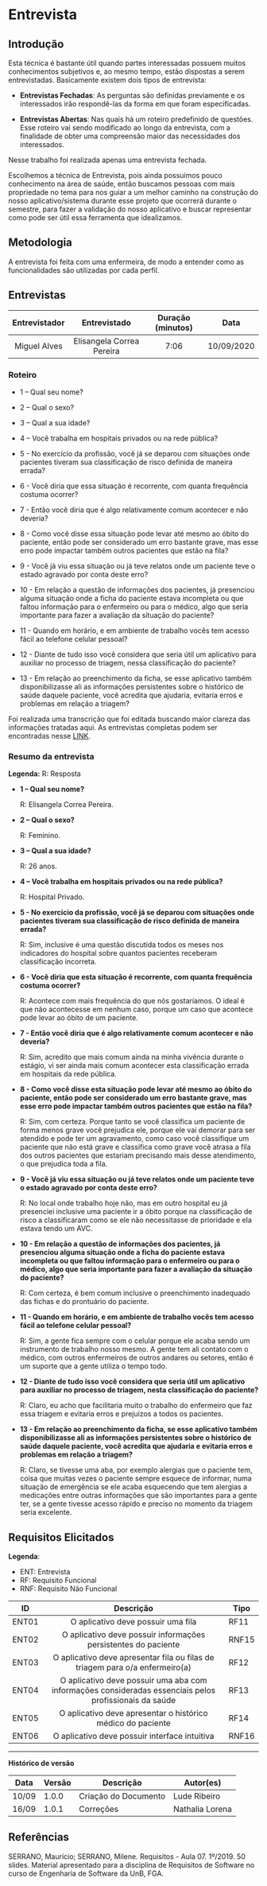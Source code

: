 # Entrevista

## Introdução

Esta técnica é bastante útil quando partes interessadas possuem muitos conhecimentos subjetivos e, ao mesmo tempo, estão dispostas a serem entrevistadas. Basicamente existem dois tipos de entrevista:

* **Entrevistas Fechadas**: As perguntas são definidas previamente e os interessados irão respondê-las da forma em que foram especificadas.

* **Entrevistas Abertas**: Nas quais há um roteiro predefinido de questões. Esse roteiro vai sendo modificado ao longo da entrevista, com a finalidade de obter uma compreensão maior das necessidades dos interessados.

Nesse trabalho foi realizada apenas uma entrevista fechada.

Escolhemos a técnica de Entrevista, pois ainda possuímos pouco conhecimento na área de saúde, então buscamos pessoas com mais propriedade no tema para nos guiar a um melhor caminho na construção do nosso aplicativo/sistema durante esse projeto que ocorrerá durante o semestre, para fazer a validação do nosso aplicativo e buscar representar como pode ser útil essa ferramenta que idealizamos.

## Metodologia

A entrevista foi feita com uma enfermeira, de modo a entender como as funcionalidades são utilizadas por cada perfil. 

## Entrevistas

| Entrevistador | Entrevistado              | Duração (minutos) |    Data    |
|:-------------:|:-------------------------:|:-----------------:|:----------:|
| Miguel Alves  | Elisangela Correa Pereira |  7:06             | 10/09/2020 |

### Roteiro

* 1 – Qual seu nome?

* 2 – Qual o sexo?

* 3 – Qual a sua idade?

* 4 – Você trabalha em hospitais privados ou na rede pública?  

* 5 - No exercício da profissão, você já se deparou com situações onde pacientes tiveram sua classificação de risco definida de maneira errada? 

* 6 - Você diria que essa situação é recorrente, com quanta frequência costuma ocorrer?

* 7 - Então você diria que é algo relativamente comum acontecer e não deveria?

* 8 - Como você disse essa situação pode levar até mesmo ao óbito do paciente, então pode ser considerado um erro bastante grave, mas esse erro pode impactar também outros pacientes que estão na fila?

* 9 - Você já viu essa situação ou já teve relatos onde um paciente teve o estado agravado por conta deste erro?

* 10 - Em relação a questão de informações dos pacientes, já presenciou alguma situação onde a ficha do paciente estava incompleta ou que faltou informação para o enfermeiro ou para o médico, algo que seria importante para fazer a avaliação da situação do paciente?

* 11 - Quando em horário, e em ambiente de trabalho vocês tem acesso fácil ao telefone celular pessoal?

* 12 - Diante de tudo isso você considera que seria útil um aplicativo para auxiliar no processo de triagem, nessa classificação do paciente?

* 13 - Em relação ao preenchimento da ficha, se esse aplicativo também disponibilizasse ali as informações persistentes sobre o histórico de saúde daquele paciente, você acredita que ajudaria, evitaria erros e problemas em relação a triagem?

Foi realizada uma transcrição que foi editada buscando maior clareza das informações tratadas aqui. As entrevistas completas podem ser encontradas nesse [LINK](https://unbbr-my.sharepoint.com/:u:/g/personal/160006210_aluno_unb_br/EZ8XlJq-bB1Ni3HgD7xXBF4BeFxHRWGNthqokdIjPdb4iw?e=d5jH7R).

### Resumo da entrevista

**Legenda:**
R: Resposta

* **1 – Qual seu nome?**

    R: Elisangela Correa Pereira.

* **2 – Qual o sexo?**

    R: Feminino.

* **3 – Qual a sua idade?**

    R: 26 anos.

* **4 – Você trabalha em hospitais privados ou na rede pública?**

    R: Hospital Privado.

* **5 - No exercício da profissão, você já se deparou com situações onde pacientes tiveram sua classificação de risco definida de maneira errada?** 

    R: Sim, inclusive é uma questão discutida todos os meses nos indicadores do hospital sobre quantos pacientes receberam classificação incorreta.

* **6 - Você diria que esta situação é recorrente, com quanta frequência costuma ocorrer?**

    R: Acontece com mais frequência do que nós gostaríamos. O ideal é que não acontecesse em nenhum caso, porque um caso que acontece pode levar ao óbito de um paciente.

* **7 - Então você diria que é algo relativamente comum acontecer e não deveria?**

    R: Sim, acredito que mais comum ainda na minha vivência durante o estágio, vi ser ainda mais comum acontecer esta classificação errada em hospitais da rede pública.

* **8 - Como você disse esta situação pode levar até mesmo ao óbito do paciente, então pode ser considerado um erro bastante grave, mas esse erro pode impactar também outros pacientes que estão na fila?**

    R: Sim, com certeza. Porque tanto se você classifica um paciente de forma menos grave você prejudica ele, porque ele vai demorar para ser atendido e pode ter um agravamento, como caso você classifique um paciente que não está grave e classifica como grave você atrasa a fila dos outros pacientes que estariam precisando mais desse atendimento, o que prejudica toda a fila.

* **9 - Você já viu essa situação ou já teve relatos onde um paciente teve o estado agravado por conta deste erro?**

    R: No local onde trabalho hoje não, mas em outro hospital eu já presenciei inclusive uma paciente ir a óbito porque na classificação de risco a classificaram como se ele não necessitasse de prioridade e ela estava tendo um AVC.

* **10 - Em relação a questão de informações dos pacientes, já presenciou alguma situação onde a ficha do paciente estava incompleta ou que faltou informação para o enfermeiro ou para o médico, algo que seria importante para fazer a avaliação da situação do paciente?**

    R: Com certeza, é bem comum inclusive o preenchimento inadequado das fichas e do prontuário do paciente.

* **11 - Quando em horário, e em ambiente de trabalho vocês tem acesso fácil ao telefone celular pessoal?**

    R: Sim, a gente fica sempre com o celular porque ele acaba sendo um instrumento de trabalho nosso mesmo. A gente tem ali contato com o médico, com outros enfermeiros de outros andares ou setores, então é um suporte que a gente utiliza o tempo todo.

* **12 - Diante de tudo isso você considera que seria útil um aplicativo para auxiliar no processo de triagem, nesta classificação do paciente?**

    R: Claro, eu acho que facilitaria muito o trabalho do enfermeiro que faz essa triagem e evitaria erros e prejuízos a todos os pacientes.

* **13 - Em relação ao preenchimento da ficha, se esse aplicativo também disponibilizasse ali as informações persistentes sobre o histórico de saúde daquele paciente, você acredita que ajudaria e evitaria erros e problemas em relação a triagem?**

    R: Claro, se tivesse uma aba, por exemplo alergias que o paciente tem, coisa que muitas vezes o paciente sempre esquece de informar, numa situação de emergência se ele acaba esquecendo que tem alergias a medicações entre outras informações que são importantes para a gente ter, se a gente tivesse acesso rápido e preciso  no momento da triagem seria excelente.

## Requisitos Elicitados

**Legenda**:

* ENT: Entrevista
* RF: Requisito Funcional
* RNF: Requisito Não Funcional

| ID | Descrição | Tipo |
|----|:---------:|------|
| ENT01  | O aplicativo deve possuir uma fila | RF11 |
| ENT02  | O aplicativo deve possuir informações persistentes do paciente | RNF15 |
| ENT03  | O aplicativo deve apresentar fila ou filas de triagem para o/a enfermeiro(a) | RF12 |
| ENT04  | O aplicativo deve possuir uma aba com informações consideradas essenciais pelos profissionais da saúde | RF13 |
| ENT05  | O aplicativo deve apresentar o histórico médico do paciente | RF14 |
| ENT06  | O aplicativo deve possuir interface intuitiva | RNF16 |
---

**Histórico de versão**

Data | Versão | Descrição | Autor(es) |
| --- | --- | --- | --- |
| 10/09 | 1.0.0 | Criação do Documento | Lude Ribeiro |
| 16/09 | 1.0.1 | Correções | Nathalia Lorena |

## Referências

SERRANO, Maurício; SERRANO, Milene. Requisitos - Aula 07. 1º/2019. 50 slides. Material apresentado para a disciplina de Requisitos de Software no curso de Engenharia de Software da UnB, FGA.
